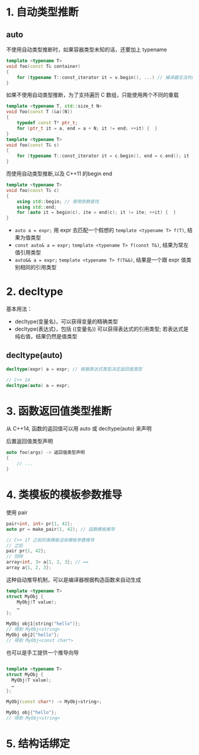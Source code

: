 # 1. 自动类型推断
## auto
不使用自动类型推断时，如果容器类型未知的话，还要加上 typename
```c++
template <typename T>
void foo(const T& container)
{
    for (typename T::const_iterator it = v.begin(), ...) // 编译器无法判断 const_iterator 是一个类型还是一个成员变量
}
```
如果不使用自动类型推断，为了支持遍历 C 数组，只能使用两个不同的重载
```c++
template <typename T, std::size_t N>
void foo(const T (&a)[N])
{
    typedef const T* ptr_t;
    for (ptr_t it = a, end = a + N; it != end; ++it) {  }
}
template <typename T>
void foo(const T& c)
{
    for (typename T::const_iterator it = c.begin(), end = c.end(); it != end; ++it) {  }
}
```
而使用自动类型推断,以及 C++11 的begin end
```c++
template <typename T>
void foo(const T& c)
{
    using std::begin; // 使用依赖查找
    using std::end;
    for (auto it = begin(c), ite = end(c); it != ite; ++it) {  }
}
```

* `auto a = expr;` 用 expr 去匹配一个假想的 `template <typename T> f(T)`, 结果为值类型
* `const auto& a = expr;` `template <typename T> f(const T&)`, 结果为常左值引用类型
* `auto&& a = expr;` `template <typename T> f(T&&)`, 结果是一个跟 expr 值类别相同的引用类型

# 2. decltype
基本用法：
* decltype(变量名)，可以获得变量的精确类型
* decltype(表达式)，包括 ((变量名)) 可以获得表达式的引用类型; 若表达式是纯右值，结果仍然是值类型

## decltype(auto)
```c++
decltype(expr) a = expr; // 根据表达式类型决定返回值类型

// C++ 14
decltype(auto) a = expr;
```

# 3. 函数返回值类型推断
从 C++14, 函数的返回值可以用 auto 或 decltype(auto) 来声明

后置返回值类型声明
```c++
auto foo(args) -> 返回值类型声明
{
    // ...
}
```

# 4. 类模板的模板参数推导
使用 pair
```c++
pair<int, int> pr{1, 42};
auto pr = make_pair(1, 42); // 函数模板推导

// C++ 17 之前的类模板没有模板参数推导
// 之后
pair pr{1, 42};
// 同样
array<int, 3> a{1, 2, 3}; // ==
array a{1, 2, 3};
```
这种自动推导机制，可以是编译器根据构造函数来自动生成
```c++
template <typename T>
struct MyObj {
    MyObj(T value);
    …
};

MyObj obj1{string("hello")};
// 得到 MyObj<string>
MyObj obj2{"hello"};
// 得到 MyObj<const char*>
```
也可以是手工提供一个推导向导
```c++

template <typename T>
struct MyObj {
  MyObj(T value);
  …
};

MyObj(const char*) -> MyObj<string>;

MyObj obj{"hello"};
// 得到 MyObj<string>
```

# 5. 结构话绑定